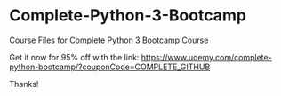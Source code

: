 # Complete-Python-3-Bootcamp
Course Files for Complete Python 3 Bootcamp Course


Get it now for 95% off with the link:
https://www.udemy.com/complete-python-bootcamp/?couponCode=COMPLETE_GITHUB

Thanks!
